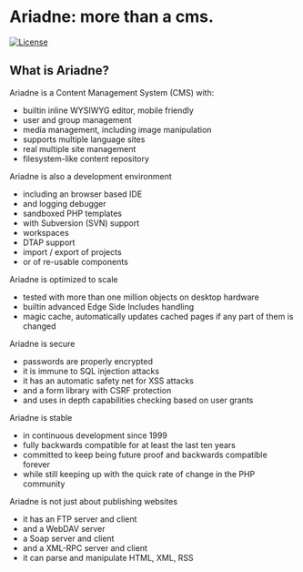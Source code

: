 Ariadne: more than a cms.
========================= 

[![License](https://img.shields.io/badge/License-GPL2-brightgreen.svg)](https://github.com/Ariadne-CMS/ariadne/blob/master/LICENSE)

What is Ariadne?
----------------
Ariadne is a Content Management System (CMS) with:
- builtin inline WYSIWYG editor, mobile friendly
- user and group management
- media management, including image manipulation
- supports multiple language sites
- real multiple site management
- filesystem-like content repository

Ariadne is also a development environment
- including an browser based IDE
- and logging debugger
- sandboxed PHP templates
- with Subversion (SVN) support
- workspaces
- DTAP support
- import / export of projects
- or of re-usable components

Ariadne is optimized to scale
- tested with more than one million objects on desktop hardware
- builtin advanced Edge Side Includes handling
- magic cache, automatically updates cached pages if any part of them is changed

Ariadne is secure
- passwords are properly encrypted
- it is immune to SQL injection attacks
- it has an automatic safety net for XSS attacks
- and a form library with CSRF protection
- and uses in depth capabilities checking based on user grants

Ariadne is stable
- in continuous development since 1999
- fully backwards compatible for at least the last ten years
- committed to keep being future proof and backwards compatible forever
- while still keeping up with the quick rate of change in the PHP community

Ariadne is not just about publishing websites
- it has an FTP server and client
- and a WebDAV server
- a Soap server and client
- and a XML-RPC server and client
- it can parse and manipulate HTML, XML, RSS
